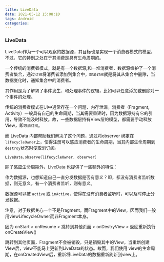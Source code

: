 ```yaml
---
title: LiveData
date: 2021-05-12 15:08:10
tags: Android
categories:
---
```


### LiveData

LiveData作为一个可以观察的数据源，其目标也是实现一个消费者模式的模型，不过，它的特别之处在于其消费是具有生命周期的。



一个传统的消费者模式，就是有一个数据源,和一堆消费者，数据源维护了一个消费者集合，通过`订阅`将消费者添加到集合中，`取消订阅`就是将其从集合中删除，当数据变化时，通知集合中的消费者。

其作用是为了解耦了事件发生、和处理事件的逻辑，比如可以任意添加或删除对一个事件的处理。

传统的消费者模式在UI中通常存在一个问题，内存泄漏。消费者（Fragment, Activity）一般具有自己的生命周期，当其需要重建时，因为数据源持有它的引用，导致不能及时释放。故，一些数据层持有View层的模型，都需要手动释放View，即`取消订阅`。

而 LiveData 内部帮助我们解决了这个问题，通过将observer 绑定在 `lifecycleOwner`上，使得注册可以感应消费者的生命周期，当其内部生命周期到 `destroy`状态时便取消订阅。

```
LiveData.observe(lifecycleOwner, observer)
```

除了感应生命周期外，LiveData 也提供了一些额外的特性：

作为数据源，也想知道自己一直分发数据是否有意义？即，都没有消费者监听数据，则无意义。有一个消费者监听，则有意义。

数据源可以被 `active` 或 `inActive`，使得在没有消费者监听时，可以及时停止分发数据。



注意，对于数据关心一个不是Fragment，而Fragment中的View，因而我们一般用viewLifecycleOwner而非Fragment本身。

因为 onStart  > onResume > 跳转到其他页面 > onDestryView > 返回重新执行 onCreateView()

跳转到其他页面，Fragment不会被销毁，只是销毁其中的View，当重新创建View后，view不能马上更新到LiveData的状态。故而，我们使用 view的生命周期，在onCreatedView后，重新将LiveData的数据重新刷新到view上。